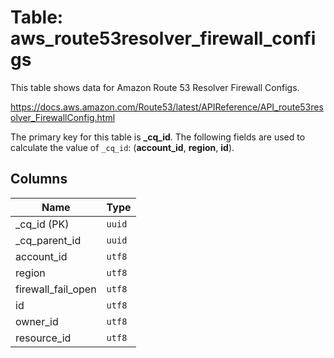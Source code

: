 # Table: aws_route53resolver_firewall_configs

This table shows data for Amazon Route 53 Resolver Firewall Configs.

https://docs.aws.amazon.com/Route53/latest/APIReference/API_route53resolver_FirewallConfig.html

The primary key for this table is **_cq_id**.
The following fields are used to calculate the value of `_cq_id`: (**account_id**, **region**, **id**).

## Columns

| Name          | Type          |
| ------------- | ------------- |
|_cq_id (PK)|`uuid`|
|_cq_parent_id|`uuid`|
|account_id|`utf8`|
|region|`utf8`|
|firewall_fail_open|`utf8`|
|id|`utf8`|
|owner_id|`utf8`|
|resource_id|`utf8`|